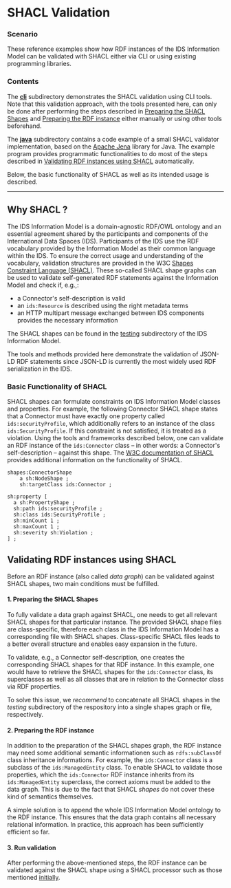 # SHACL Validation

### Scenario
These reference examples show how RDF instances of the IDS Information Model can be validated with SHACL either via CLI or using existing programming libraries.


### <a name="contents"></a>Contents
The __[cli](./cli/)__ subdirectory demonstrates the SHACL validation using CLI tools. Note that this validation approach, with the tools presented here, can only be done after performing the steps described in [Preparing the SHACL Shapes](#prepare_1) and [Preparing the RDF instance](#prepare_2) either manually or using other tools beforehand.


The __[java](./java/)__ subdirectory contains a code example of a small SHACL validator implementation, based on the [Apache Jena](https://jena.apache.org/) library for Java. The example program provides programmatic functionalities to do most of the steps described in [Validating RDF instances using SHACL](#validation) automatically.


Below, the basic functionality of SHACL as well as its intended usage is described.


********

## <a name="description"></a>Why SHACL ?
The IDS Information Model is a domain-agnostic RDF/OWL ontology and an essential agreement shared by the participants and components of the International Data Spaces (IDS). Participants of the IDS use the RDF vocabulary provided by the Information Model as their common language within the IDS.
To ensure the correct usage and understanding of the vocabulary, validation structures are provided in the W3C [Shapes Constraint Language (SHACL)](https://www.w3.org/TR/shacl/). These so-called SHACL shape graphs can be used to validate self-generated RDF statements against the Information Model and check if, e.g.,:
- a Connector's self-description is valid
- an `ids:Resource` is described using the right metadata terms
- an HTTP multipart message exchanged between IDS components provides the necessary information

The SHACL shapes can be found in the [testing](../testing) subdirectory of the IDS Information Model.

The tools and methods provided here demonstrate the validation of JSON-LD RDF statements since JSON-LD is currently the most widely used RDF serialization in the IDS.


### <a name="functionality"></a>Basic Functionality of SHACL
SHACL shapes can formulate constraints on IDS Information Model classes and properties. For example, the following Connector SHACL shape states that a Connector must have exactly one property called `ids:securityProfile`, which additionally refers to an instance of the class `ids:SecurityProfile`. If this constraint is not satisfied, it is treated as a violation. Using the tools and frameworks described below, one can validate an RDF instance of the `ids:Connector` class – in other words: a Connector's self-description – against this shape. The [W3C documentation of SHACL](https://www.w3.org/TR/shacl/) provides additional information on the functionality of SHACL.
```
shapes:ConnectorShape
	a sh:NodeShape ;
	sh:targetClass ids:Connector ;

sh:property [
  a sh:PropertyShape ;
  sh:path ids:securityProfile ;
  sh:class ids:SecurityProfile ;
  sh:minCount 1 ;
  sh:maxCount 1 ;
  sh:severity sh:Violation ;
] ;
```

## <a name="validation"></a>Validating RDF instances using SHACL

Before an RDF instance (also called _data graph_) can be validated against SHACL shapes, two main conditions must be fulfilled.

#### <a name="prepare_1"></a> 1. Preparing the SHACL Shapes
To fully validate a data graph against SHACL, one needs to get all relevant SHACL shapes for that particular instance. The provided SHACL shape files are class-specific, therefore each class in the IDS Information Model has a corresponding file with SHACL shapes. Class-specific SHACL files leads to a better overall structure and enables easy expansion in the future.

To validate, e.g., a Connector self-description, one creates the corresponding SHACL shapes for that RDF instance. In this example, one would have to retrieve the SHACL shapes for the `ids:Connector` class, its superclasses as well as all classes that are in relation to the Connector class via RDF properties.

To solve this issue, we _recommend_ to concatenate all SHACL shapes in the _testing_ subdirectory of the respository into a single shapes graph or file, respectively.

#### <a name="prepare_2"></a>2. Preparing the RDF instance
In addition to the preparation of the SHACL shapes graph, the RDF instance may need some additional semantic informationen such as `rdfs:subClassOf` class inheritance informations. For example, the `ids:Connector` class is a subclass of the `ids:ManagedEntity` class. To enable SHACL to validate those properties, which the `ids:Connector` RDF instance inherits from its `ids:ManagedEntity` superclass, the correct axioms must be added to the data graph. This is due to the fact that SHACL _shapes_ do not cover these kind of semantics themselves.

A simple solution is to append the whole IDS Information Model ontology to the RDF instance. This ensures that the data graph contains all necessary relational information. In practice, this approach has been sufficiently efficient so far.

#### 3. Run validation

After performing the above-mentioned steps, the RDF instance can be validated against the SHACL shape using a SHACL processor such as those mentioned [initially](#contents).
